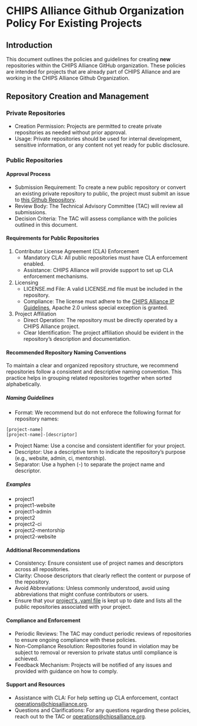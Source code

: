 # CHIPS Alliance Github Organization Policy For Existing Projects

## Introduction

This document outlines the policies and guidelines for creating **new** repositories within the CHIPS Alliance GitHub organization. These policies are intended for projects that are already part of CHIPS Alliance and are working in the CHIPS Alliance Github Organization. 

## Repository Creation and Management

### Private Repositories

- Creation Permission: Projects are permitted to create private repositories as needed without prior approval.
- Usage: Private repositories should be used for internal development, sensitive information, or any content not yet ready for public disclosure.

### Public Repositories

#### Approval Process

- Submission Requirement: To create a new public repository or convert an existing private repository to public, 
  the project must submit an issue to [this Github Repository](https://github.com/chipsalliance/tac/issues/new/choose).
- Review Body: The Technical Advisory Committee (TAC) will review all submissions.
- Decision Criteria: The TAC will assess compliance with the policies outlined in this document.

#### Requirements for Public Repositories

1.	Contributor License Agreement (CLA) Enforcement
    - Mandatory CLA: All public repositories must have CLA enforcement enabled.
    - Assistance: CHIPS Alliance will provide support to set up CLA enforcement mechanisms.
2.	Licensing
    - LICENSE.md File: A valid LICENSE.md file must be included in the repository.
    - Compliance: The license must adhere to the [CHIPS Alliance IP Guidelines](https://participation-agreement.chipsalliance.org/), Apache 2.0 unless special exception is granted.
3.	Project Affiliation
    - Direct Operation: The repository must be directly operated by a CHIPS Alliance project.
    - Clear Identification: The project affiliation should be evident in the repository’s description and documentation.

#### Recommended Repository Naming Conventions

To maintain a clear and organized repository structure, we recommend repositories follow a consistent and descriptive naming
convention. This practice helps in grouping related repositories together when sorted alphabetically.

#####  Naming Guidelines

- Format: We recommend but do not enforece the following format for repository names:

```
[project-name]
[project-name]-[descriptor]
```

- Project Name: Use a concise and consistent identifier for your project.
- Descriptor: Use a descriptive term to indicate the repository’s purpose (e.g., website, admin, ci, mentorship).
- Separator: Use a hyphen (-) to separate the project name and descriptor.

##### Examples

* project1
* project1-website
* project1-admin
* project2
* project2-ci
* project2-mentorship
* project2-website

 #### Additional Recommendations

- Consistency: Ensure consistent use of project names and descriptors across all repositories.
- Clarity: Choose descriptors that clearly reflect the content or purpose of the repository.
- Avoid Abbreviations: Unless commonly understood, avoid using abbreviations that might confuse contributors or users.
- Ensure that your [project's .yaml file](https://github.com/chipsalliance/tac/tree/main/projects/project-data-files) is kept up to date and lists all the public repositories associated with your project. 

#### Compliance and Enforcement

- Periodic Reviews: The TAC may conduct periodic reviews of repositories to ensure ongoing compliance with these policies.
- Non-Compliance Resolution: Repositories found in violation may be subject to removal or reversion to private status until compliance is achieved.
- Feedback Mechanism: Projects will be notified of any issues and provided with guidance on how to comply.

#### Support and Resources

- Assistance with CLA: For help setting up CLA enforcement, contact [operations@chipsalliance.org](mailto:operations@chipsalliance.org).
- Questions and Clarifications: For any questions regarding these policies, reach out to the TAC or [operations@chipsalliance.org](mailto:operations@chipsalliance.org).
